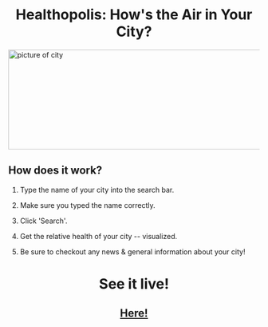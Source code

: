 <h1 align="center"> Healthopolis: How's the Air in Your City? </h1>

<img src="https://github.com/zempo/Healthopolis/blob/master/docs/media/City.svg" alt="picture of city" height="200" width="898" />

## How does it work?

1. Type the name of your city into the search bar.

2. Make sure you typed the name correctly.

3. Click 'Search'.

4. Get the relative health of your city -- visualized.

5. Be sure to checkout any news & general information about your city! 
 

<h1 align="center"> See it live! </h1>

<h2 align="center" href="https://zempo.github.io/Healthopolis/">
<a align="center" href="https://zempo.github.io/Healthopolis/">
Here!
</a> 
</h2> 
